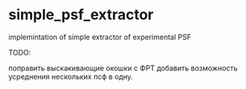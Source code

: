 # simple_psf_extractor
implemintation of simple extractor of experimental PSF

TODO:

поправить выскакивающие окошки с ФРТ
добавить возможность усреднения нескольких псф в одну.
